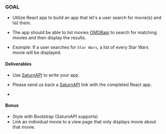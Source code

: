 ### GOAL 

- Utilize React app to build an app that let's a user search for movie(s) and list them.

- The app should be able to list movies [OMDBapi](http://www.omdbapi.com/) to search for matching movies and then display the results.
 - *Example*: If a user searches for `Star Wars`, a list of every Star Wars movie will be displayed.

#### Deliverables

- Use [SaturnAPI](https://SaturnAPI.com/) to write your app.

- Please send us back a [SaturnAPI](https://SaturnAPI.com/) link with the completed React app.
- 
#### Bonus
- Style with Bootstrap (SaturnAPI supports)
- Link an individual movie to a view page that only displays movie about that movie.
